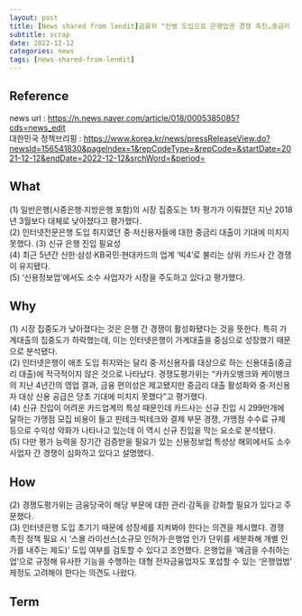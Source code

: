 ```yaml
---
layout: post
title: [News shared from lendit]금융위 "인뱅 도입으로 은행업권 경쟁 촉진…중금리 대출은 부진"
subtitle: scrap
date: 2022-12-12
categories: news
tags: [news-shared-from-lendit]
---
```



## Reference

<a name="references">news url</a> : https://n.news.naver.com/article/018/0005385085?cds=news_edit  
<a name="references">대한민국 정책브리핑</a> : https://www.korea.kr/news/pressReleaseView.do?newsId=156541830&pageIndex=1&repCodeType=&repCode=&startDate=2021-12-12&endDate=2022-12-12&srchWord=&period=  

## What

(1) 일반은행(시중은행·지방은행 포함)의 시장 집중도는 1차 평가가 이뤄졌던 지난 2018년 3월보다 대체로 낮아졌다고 평가했다.  
(2) 인터넷전문은행 도입 취지였던 중·저신용자들에 대한 중금리 대출이 기대에 미치지 못했다. 
(3) 신규 은행 진입 필요성  
(4) 최근 5년간 신한·삼성·KB국민·현대카드의 업계 ‘빅4’로 불리는 상위 카드사 간 경쟁이 유지됐다.  
(5) ‘신용정보업’에서도 소수 사업자가 시장을 주도하고 있다고 평가했다.  

## Why

(1) 시장 집중도가 낮아졌다는 것은 은행 간 경쟁이 활성화됐다는 것을 뜻한다. 특히 가계대출의 집중도가 하락했는데, 이는 인터넷은행이 가계대출을 중심으로 성장했기 때문으로 분석됐다.  
(2) 인터넷은행이 애초 도입 취지와는 달리 중·저신용자를 대상으로 하는 신용대출(중금리 대출)에 적극적이지 않은 것으로 나타났다. 경쟁도평가위는 “카카오뱅크와 케이뱅크의 지난 4년간의 영업 결과, 금융 편의성은 제고됐지만 중금리 대출 활성화와 중·저신용자 대상 신용 공급은 당초 기대에 미치지 못했다”고 평가했다.  
(4) 신규 진입이 어려운 카드업계의 특성 때문인데 카드사는 신규 진입 시 299만개에 달하는 가맹점 모집 비용이 들고 핀테크·빅테크와 결제 부문 경쟁, 가맹점 수수료 규제 등으로 수익성 악화가 나타나고 있는데 이 역시 신규 진입을 막는 요소로 분석됐다.  
(5) 다만 평가 능력을 장기간 검증받을 필요가 있는 신용정보업 특성상 해외에서도 소수 사업자 간 경쟁이 심화하고 있다고 설명했다.  

## How

(2) 경쟁도평가위는 금융당국이 해당 부문에 대한 관리·감독을 강화할 필요가 있다고 주문했다.  
(3) 인터넷은행 도입 초기기 때문에 성장세를 지켜봐야 한다는 의견을 제시했다. 경쟁 촉진 정책 필요 시 ‘스몰 라이선스(소규모 인허가·은행업 인가 단위를 세분화해 개별 인가를 내주는 제도)’ 도입 여부를 검토할 수 있다고 조언했다. 은행업을 ‘예금을 수취하는 업’으로 규정해 유사한 기능을 수행하는 대형 전자금융업자도 포섭할 수 있는 ‘은행업법’ 제정도 고려해야 한다는 의견도 나왔다.  

## Term

